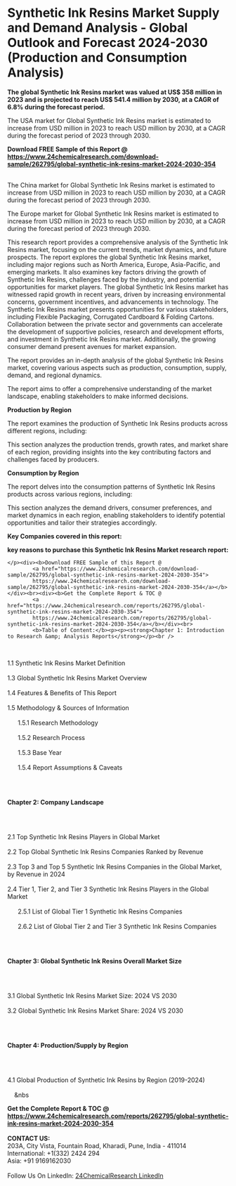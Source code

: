 <h1>Synthetic Ink Resins Market Supply and Demand Analysis - Global Outlook and Forecast 2024-2030 (Production and Consumption Analysis)</h1><p><strong>The global Synthetic Ink Resins market was valued at US$ 358 million in 2023 and is projected to reach US$ 541.4 million by 2030, at a CAGR of 6.8% during the forecast period.</strong></p><p>
</p><p>The USA market for Global Synthetic Ink Resins market is estimated to increase from USD million in 2023 to reach USD million by 2030, at a CAGR during the forecast period of 2023 through 2030.</p><div><b>Download FREE Sample of this Report @ 
            <a href="https://www.24chemicalresearch.com/download-sample/262795/global-synthetic-ink-resins-market-2024-2030-354">
            https://www.24chemicalresearch.com/download-sample/262795/global-synthetic-ink-resins-market-2024-2030-354</a></b></div><br><p>
</p><p>The China market for Global Synthetic Ink Resins market is estimated to increase from USD million in 2023 to reach USD million by 2030, at a CAGR during the forecast period of 2023 through 2030.</p><p>
</p><p>The Europe market for Global Synthetic Ink Resins market is estimated to increase from USD million in 2023 to reach USD million by 2030, at a CAGR during the forecast period of 2023 through 2030.</p><p>
</p><p>This research report provides a comprehensive analysis of the Synthetic Ink Resins market, focusing on the current trends, market dynamics, and future prospects. The report explores the global Synthetic Ink Resins market, including major regions such as North America, Europe, Asia-Pacific, and emerging markets. It also examines key factors driving the growth of Synthetic Ink Resins, challenges faced by the industry, and potential opportunities for market players. The global Synthetic Ink Resins market has witnessed rapid growth in recent years, driven by increasing environmental concerns, government incentives, and advancements in technology. The Synthetic Ink Resins market presents opportunities for various stakeholders, including Flexible Packaging, Corrugated Cardboard &amp; Folding Cartons. Collaboration between the private sector and governments can accelerate the development of supportive policies, research and development efforts, and investment in Synthetic Ink Resins market. Additionally, the growing consumer demand present avenues for market expansion. </p><p>
</p><p>The report provides an in-depth analysis of the global Synthetic Ink Resins market, covering various aspects such as production, consumption, supply, demand, and regional dynamics.</p><p>
</p><p>The report aims to offer a comprehensive understanding of the market landscape, enabling stakeholders to make informed decisions.</p><p>
</p><p><strong>Production by Region</strong></p><p>
</p><p>The report examines the production of Synthetic Ink Resins products across different regions, including:</p><p>
</p><p>
</p><p>This section analyzes the production trends, growth rates, and market share of each region, providing insights into the key contributing factors and challenges faced by producers.</p><p>
</p><p><strong>Consumption by Region</strong></p><p>
</p><p>The report delves into the consumption patterns of Synthetic Ink Resins products across various regions, including:</p><p>
</p><p>
</p><p>This section analyzes the demand drivers, consumer preferences, and market dynamics in each region, enabling stakeholders to identify potential opportunities and tailor their strategies accordingly.</p><p>
<strong>Key Companies covered in this report:</strong></p><p>
</p><p>
</p><p><strong>key reasons to purchase this Synthetic Ink Resins Market research report:</strong></p><p>

	</p><div><b>Download FREE Sample of this Report @ 
            <a href="https://www.24chemicalresearch.com/download-sample/262795/global-synthetic-ink-resins-market-2024-2030-354">
            https://www.24chemicalresearch.com/download-sample/262795/global-synthetic-ink-resins-market-2024-2030-354</a></b></div><br><div><b>Get the Complete Report & TOC @ 
            <a href="https://www.24chemicalresearch.com/reports/262795/global-synthetic-ink-resins-market-2024-2030-354">
            https://www.24chemicalresearch.com/reports/262795/global-synthetic-ink-resins-market-2024-2030-354</a></b></div><br>
            <b>Table of Content:</b><p><p><strong>Chapter 1: Introduction to Research &amp; Analysis Reports</strong></p><br />
<br />
<p>1.1 Synthetic Ink Resins Market Definition<br /><br />
1.3 Global Synthetic Ink Resins Market Overview<br /><br />
1.4 Features &amp; Benefits of This Report<br /><br />
1.5 Methodology &amp; Sources of Information<br /><br />
&nbsp;&nbsp;&nbsp;&nbsp;&nbsp; 1.5.1 Research Methodology<br /><br />
&nbsp;&nbsp;&nbsp;&nbsp;&nbsp; 1.5.2 Research Process<br /><br />
&nbsp;&nbsp;&nbsp;&nbsp;&nbsp; 1.5.3 Base Year<br /><br />
&nbsp;&nbsp;&nbsp;&nbsp;&nbsp; 1.5.4 Report Assumptions &amp; Caveats</p><br />
<br />
<p><strong>Chapter 2: Company Landscape</strong></p><br />
<br />
<p>2.1 Top Synthetic Ink Resins Players in Global Market<br /><br />
2.2 Top Global Synthetic Ink Resins Companies Ranked by Revenue<br /><br />
2.3 Top 3 and Top 5 Synthetic Ink Resins Companies in the Global Market, by Revenue in 2024<br /><br />
2.4 Tier 1, Tier 2, and Tier 3 Synthetic Ink Resins Players in the Global Market<br /><br />
&nbsp;&nbsp;&nbsp;&nbsp;&nbsp; 2.5.1 List of Global Tier 1 Synthetic Ink Resins Companies<br /><br />
&nbsp;&nbsp;&nbsp;&nbsp;&nbsp; 2.6.2 List of Global Tier 2 and Tier 3 Synthetic Ink Resins Companies</p><br />
<br />
<p><strong>Chapter 3: Global Synthetic Ink Resins Overall Market Size</strong></p><br />
<br />
<p>3.1 Global Synthetic Ink Resins Market Size: 2024 VS 2030<br /><br />
3.2 Global Synthetic Ink Resins Market Share: 2024 VS 2030</p><br />
<br />
<p><strong>Chapter 4: Production/Supply by Region</strong></p><br />
<br />
<p>4.1 Global Production of Synthetic Ink Resins by Region (2019-2024)<br /><br />
&nbsp;&nbsp;&nbsp;&nbsp;&nbs</p><div><b>Get the Complete Report & TOC @ 
            <a href="https://www.24chemicalresearch.com/reports/262795/global-synthetic-ink-resins-market-2024-2030-354">
            https://www.24chemicalresearch.com/reports/262795/global-synthetic-ink-resins-market-2024-2030-354</a></b></div><br><b>CONTACT US:</b><br>
            203A, City Vista, Fountain Road, Kharadi, Pune, India - 411014<br>
            International: +1(332) 2424 294<br>
            Asia: +91 9169162030 <br><br>
            Follow Us On LinkedIn: <a href="https://www.linkedin.com/company/24chemicalresearch/">24ChemicalResearch LinkedIn</a>